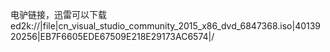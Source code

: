 电驴链接，迅雷可以下载
ed2k://|file|cn_visual_studio_community_2015_x86_dvd_6847368.iso|4013920256|EB7F6605EDE67509E218E29173AC6574|/
